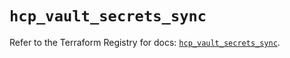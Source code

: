 # `hcp_vault_secrets_sync`

Refer to the Terraform Registry for docs: [`hcp_vault_secrets_sync`](https://registry.terraform.io/providers/hashicorp/hcp/0.109.0/docs/resources/vault_secrets_sync).
